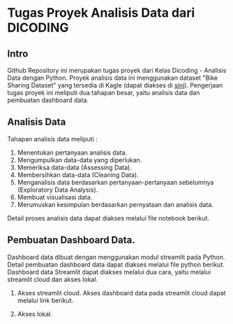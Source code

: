 # Tugas Proyek Analisis Data dari DICODING

## Intro
Github Repository ini merupakan tugas proyek dari Kelas Dicoding - Analisis Data dengan Python. Proyek analisis data ini menggunakan dataset "Bike Sharing Dataset" yang tersedia di Kagle (dapat diakses di [sini](https://www.kaggle.com/datasets/lakshmi25npathi/bike-sharing-dataset)). Pengerjaan tugas proyek ini meliputi dua tahapan besar, yaitu analisis data dan pembuatan dashboard data.

## Analisis Data
Tahapan analisis data meliputi :
1. Menentukan pertanyaan analisis data.
2. Mengumpulkan data-data yang diperlukan.
3. Memeriksa data-data (Assessing Data).
4. Membersihkan data-data (Cleaning Data).
5. Menganalisis data berdasarkan pertanyaan-pertanyaan sebelumnya (Exploratory Data Analysis).
6. Membuat visualisasi data.
7. Merumuskan kesimpulan berdasarkan pernyataan dan analisis data.

Detail proses analisis data dapat diakses melalui file notebook berikut.

## Pembuatan Dashboard Data.
Dashboard data dibuat dengan menggunakan modul streamlit pada Python. Detail pembuatan dashboard data dapat diakses melalui file python berikut.
<br>
Dashboard data Streamlit dapat diakses melalui dua cara, yaitu melalui streamlit cloud dan akses lokal.

1. Akses streamlit cloud.
Akses dashboard data pada streamlit cloud dapat melalui link berikut.

2. Akses lokal.

